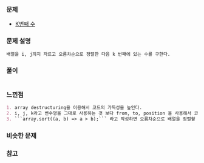 ### 문제

- [K번째 수](https://programmers.co.kr/learn/courses/30/lessons/42748)

### 문제 설명

```markdown
배열을 i, j까지 자르고 오름차순으로 정렬한 다음 k 번째에 있는 수를 구한다.
```

### 풀이

```markdown

```

### 느낀점

```markdown
1. array destructuring을 이용해서 코드의 가독성을 높인다.
2. i, j, k라고 변수명을 그대로 사용하는 것 보다 from, to, position 을 사용해서 코드의 가독성을 높일 수 있었다. (다른 사람 풀이 참고)
3. ```array.sort((a, b) => a > b);``` 라고 작성하면 오름차순으로 배열을 정렬할 수 있다.
```

### 비슷한 문제

### 참고

